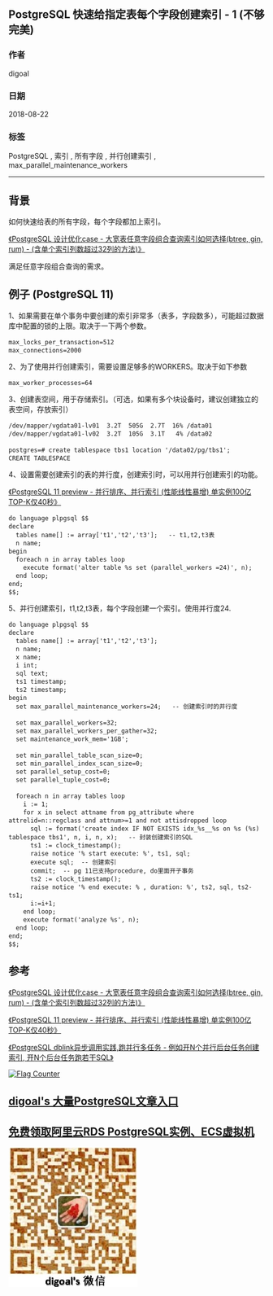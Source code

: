 ## PostgreSQL 快速给指定表每个字段创建索引 - 1 (不够完美)   
                                                           
### 作者                                                           
digoal                                                           
                                                           
### 日期                                                           
2018-08-22                                                         
                                                           
### 标签                                                           
PostgreSQL , 索引 , 所有字段 , 并行创建索引 , max_parallel_maintenance_workers       
                                                           
----                                                           
                                                           
## 背景    
如何快速给表的所有字段，每个字段都加上索引。  
  
[《PostgreSQL 设计优化case - 大宽表任意字段组合查询索引如何选择(btree, gin, rum) - (含单个索引列数超过32列的方法)》](../201808/20180803_01.md)    
  
满足任意字段组合查询的需求。  
  
## 例子 (PostgreSQL 11)  
1、如果需要在单个事务中要创建的索引非常多（表多，字段数多），可能超过数据库中配置的锁的上限。取决于一下两个参数。  
  
```  
max_locks_per_transaction=512  
max_connections=2000  
```  
  
2、为了使用并行创建索引，需要设置足够多的WORKERS。取决于如下参数  
  
  
```  
max_worker_processes=64  
```  
  
3、创建表空间，用于存储索引。（可选，如果有多个块设备时，建议创建独立的表空间，存放索引）  
  
```  
/dev/mapper/vgdata01-lv01  3.2T  505G  2.7T  16% /data01  
/dev/mapper/vgdata01-lv02  3.2T  105G  3.1T   4% /data02  
  
postgres=# create tablespace tbs1 location '/data02/pg/tbs1';  
CREATE TABLESPACE  
```  
  
4、设置需要创建索引的表的并行度，创建索引时，可以用并行创建索引的功能。  
  
[《PostgreSQL 11 preview - 并行排序、并行索引 (性能线性暴增) 单实例100亿TOP-K仅40秒》](../201802/20180204_01.md)    
  
```  
do language plpgsql $$  
declare  
  tables name[] := array['t1','t2','t3'];   -- t1,t2,t3表  
  n name;   
begin  
  foreach n in array tables loop  
    execute format('alter table %s set (parallel_workers =24)', n);   
  end loop;  
end;  
$$;  
```  
  
5、并行创建索引，t1,t2,t3表，每个字段创建一个索引。使用并行度24.   
  
```  
do language plpgsql $$  
declare  
  tables name[] := array['t1','t2','t3'];   
  n name;   
  x name;   
  i int;  
  sql text;  
  ts1 timestamp;  
  ts2 timestamp;  
begin  
  set max_parallel_maintenance_workers=24;   -- 创建索引时的并行度  
    
  set max_parallel_workers=32;  
  set max_parallel_workers_per_gather=32;  
  set maintenance_work_mem='1GB';  
  
  set min_parallel_table_scan_size=0;  
  set min_parallel_index_scan_size=0;  
  set parallel_setup_cost=0;  
  set parallel_tuple_cost=0;  
  
  foreach n in array tables loop  
    i := 1;    
    for x in select attname from pg_attribute where attrelid=n::regclass and attnum>=1 and not attisdropped loop  
      sql := format('create index IF NOT EXISTS idx_%s__%s on %s (%s) tablespace tbs1', n, i, n, x);   -- 封装创建索引的SQL  
      ts1 := clock_timestamp();  
      raise notice '% start execute: %', ts1, sql;  
      execute sql;  -- 创建索引    
      commit;  -- pg 11已支持procedure, do里面开子事务
      ts2 := clock_timestamp();  
      raise notice '% end execute: % , duration: %', ts2, sql, ts2-ts1;  
      i:=i+1;  
    end loop;  
    execute format('analyze %s', n);   
  end loop;  
end;  
$$;  
```  
     
## 参考  
[《PostgreSQL 设计优化case - 大宽表任意字段组合查询索引如何选择(btree, gin, rum) - (含单个索引列数超过32列的方法)》](../201808/20180803_01.md)    
  
[《PostgreSQL 11 preview - 并行排序、并行索引 (性能线性暴增) 单实例100亿TOP-K仅40秒》](../201802/20180204_01.md)    
  
[《PostgreSQL dblink异步调用实践,跑并行多任务 - 例如开N个并行后台任务创建索引, 开N个后台任务跑若干SQL》](../201809/20180903_01.md)  
    
  
<a rel="nofollow" href="http://info.flagcounter.com/h9V1"  ><img src="http://s03.flagcounter.com/count/h9V1/bg_FFFFFF/txt_000000/border_CCCCCC/columns_2/maxflags_12/viewers_0/labels_0/pageviews_0/flags_0/"  alt="Flag Counter"  border="0"  ></a>  
  
  
  
  
  
  
## [digoal's 大量PostgreSQL文章入口](https://github.com/digoal/blog/blob/master/README.md "22709685feb7cab07d30f30387f0a9ae")
  
  
## [免费领取阿里云RDS PostgreSQL实例、ECS虚拟机](https://free.aliyun.com/ "57258f76c37864c6e6d23383d05714ea")
  
  
![digoal's weixin](../pic/digoal_weixin.jpg "f7ad92eeba24523fd47a6e1a0e691b59")
  
